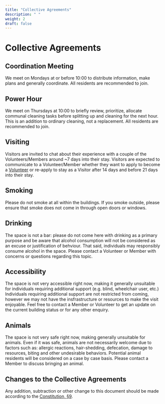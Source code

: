 ```yaml
---
title: "Collective Agreements"
description: " "
weight: 2
draft: false
---
```


# Collective Agreements

## Coordination Meeting
We meet on Mondays at or before 10:00 to distribute information, make plans and generally coordinate. All residents are recommended to join.

## Power Hour
We meet on Thursdays at 10:00 to briefly review, prioritize, allocate communal cleaning tasks before splitting up and cleaning for the next hour. This is an addition to ordinary cleaning, not a replacement. All residents are recommended to join.

## Visiting
Visitors are invited to chat about their experience with a couple of the Volunteers/Members around ~7 days into their stay. Visitors are expected to communicate to a Volunteer/Member whether they want to apply to become a [Volunteer](https://gitlab.com/kanthaus/kanthaus.gitlab.io/blob/master/content/docs/constitution.en.md#5-volunteer) or re-apply to stay as a Visitor after 14 days and before 21 days into their stay. 

## Smoking
Please do not smoke at all within the buildings. If you smoke outside, please ensure that smoke does not come in through open doors or windows.

## Drinking
The space is not a bar: please do not come here with drinking as a primary purpose and be aware that alcohol consumption will not be considered as an excuse or justification of behviour. That said, individuals may responsibly consume alcohol in the space. Please contact a Volunteer or Member with concerns or questions regarding this topic.

## Accessibility
The space is not very accessible right now, making it generally unsuitable for individuals requiring additional support (e.g. blind, wheelchair user, etc.) Individuals requiring additional support are not restricted from coming, however we may not have the insfrastructure or resources to make the visit enjoyable. Feel free to contact a Member or Volunteer to get an update on the current building status or for any other enquiry.

## Animals
The space is not very safe right now, making generally unsuitable for animals. Even if it was safe, animals are not necessarily welcome due to factors such as: allergic reactions, hair-shedding, defecation, damage to resources, biting and other undesirable behaviors. Potential animal residents will be considered on a case by case basis. Please contact a Member to discuss bringing an animal.

## Changes to the Collective Agreements
Any addition, subtraction or other change to this document should be made according to the [Constitution, §9](https://gitlab.com/kanthaus/kanthaus.gitlab.io/blob/master/content/docs/constitution.en.md#9-changing-the-collective-agreements).
